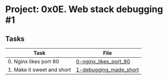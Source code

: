 # Project: 0x0E. Web stack debugging #1

## Tasks

| Task | File |
| ---- | ---- |
| 0. Nginx likes port 80 | [0-nginx_likes_port_80](./0-nginx_likes_port_80) |
| 1. Make it sweet and short | [1-debugging_made_short](./1-debugging_made_short) |